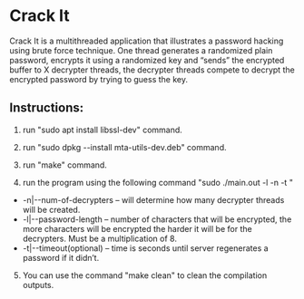 # Crack It
Crack It is a multithreaded application that illustrates a password hacking using brute force technique.
One thread generates a randomized plain password, encrypts it using a randomized key and “sends” the encrypted buffer to X decrypter threads, the decrypter threads compete to decrypt the encrypted password by trying to guess the key.

Instructions:
-------------
1. run "sudo apt install libssl-dev" command.

2. run "sudo dpkg --install mta-utils-dev.deb" command.

3. run "make" command.

4. run the program using the following command "sudo ./main.out -l <passwordLen> -n <decryptersNumber> -t <timeout>"
  * -n|--num-of-decrypters – will determine how many decrypter threads will be created.
  * -l|--password-length – number of characters that will be encrypted, the more characters will be encrypted the harder it will be for the decrypters. Must be a multiplication of 8.
  * -t|--timeout(optional) – time is seconds until server regenerates a password if it didn’t.

5. You can use the command "make clean" to clean the compilation outputs.
